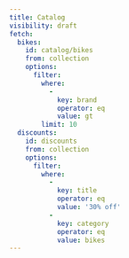 ```yaml
---
title: Catalog
visibility: draft
fetch:
  bikes:
    id: catalog/bikes
    from: collection
    options:
      filter:
        where:
          -
            key: brand
            operator: eq
            value: gt
        limit: 10
  discounts:
    id: discounts
    from: collection
    options:
      filter:
        where:
          -
            key: title
            operator: eq
            value: '30% off'
          -
            key: category
            operator: eq
            value: bikes
---
```

